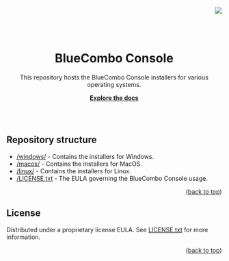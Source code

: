 <p align="right">
    <a name="readme-top"></a>
    <a href="/LICENSE.txt"><img src="https://img.shields.io/badge/EULA-green"/></a>
</p>
<br><br>
<p align="center">
    <h1 align="center">BlueCombo Console</h1>
    <p align="center">This repository hosts the BlueCombo Console installers for various operating systems. </p>
    <p align="center"><strong><a href="https://docs.bluecombo.eu/">Explore the docs</a></strong></p>
    <br><br>
</p>

## Repository structure

* [/windows/](/windows/) - Contains the installers for Windows.
* [/macos/](/macos/) - Contains the installers for MacOS.
* [/linux/](/linux/) - Contains the installers for Linux.
* [/LICENSE.txt](/LICENSE.txt) - The EULA governing the BlueCombo Console usage.

<p align="right">(<a href="#readme-top">back to top</a>)</p>

## License

Distributed under a proprietary license EULA. See [LICENSE.txt] for more information.

<p align="right">(<a href="#readme-top">back to top</a>)</p>

[LICENSE.txt]: /LICENSE.txt
